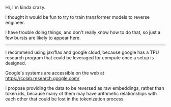 Hi, I'm kinda crazy.

I thought it would be fun to try to train transformer models to reverse engineer.

I have trouble doing things, and don't really know how to do that, so just a few bursts are likely to appear here.

---
I recommend using jax/flax and google cloud, because google has a TPU research program that could be leveraged for compute
once a setup is designed.

Google's systems are accessible on the web at https://colab.research.google.com/

I propose providing the data to be reversed as raw embeddings, rather than token ids, because many of them may have arithmetic relationships with each other that could be lost in the tokenization process.
